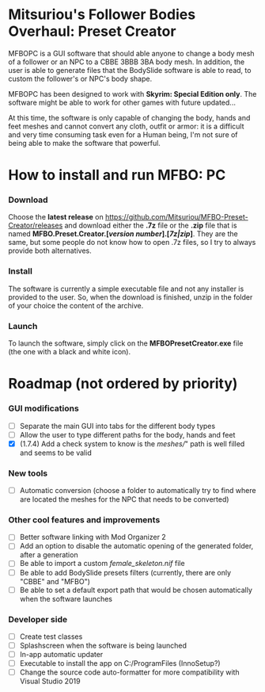 # Mitsuriou's Follower Bodies Overhaul: Preset Creator
MFBOPC is a GUI software that should able anyone to change a body mesh of a follower or an NPC to a CBBE 3BBB 3BA body mesh.
In addition, the user is able to generate files that the BodySlide software is able to read, to custom the follower's or NPC's body shape.

MFBOPC has been designed to work with **Skyrim: Special Edition only**. The software might be able to work for other games with future updated...

At this time, the software is only capable of changing the body, hands and feet meshes and cannot convert any cloth, outfit or armor: it is a difficult and very time consuming task even for a Human being, I'm not sure of being able to make the software that powerful.

# How to install and run MFBO: PC
### Download
Choose the **latest release** on https://github.com/Mitsuriou/MFBO-Preset-Creator/releases and download either the **.7z** file or the **.zip** file that is named **MFBO.Preset.Creator.[*version number*].[*7z|zip*]**. They are the same, but some people do not know how to open .7z files, so I try to always provide both alternatives.

### Install
The software is currently a simple executable file and not any installer is provided to the user. So, when the download is finished, unzip in the folder of your choice the content of the archive.

### Launch
To launch the software, simply click on the **MFBOPresetCreator.exe** file (the one with a black and white icon).

# Roadmap (not ordered by priority)
### GUI modifications
- [ ] Separate the main GUI into tabs for the different body types
- [ ] Allow the user to type different paths for the body, hands and feet
- [X] (1.7.4) Add a check system to know is the *meshes/*" path is well filled and seems to be valid

### New tools
- [ ] Automatic conversion (choose a folder to automatically try to find where are located the meshes for the NPC that needs to be converted)

### Other cool features and improvements
- [ ] Better software linking with Mod Organizer 2
- [ ] Add an option to disable the automatic opening of the generated folder, after a generation
- [ ] Be able to import a custom *female_skeleton.nif* file
- [ ] Be able to add BodySlide presets filters (currently, there are only "CBBE" and "MFBO")
- [ ] Be able to set a default export path that would be chosen automatically when the software launches

### Developer side
- [ ] Create test classes
- [ ] Splashscreen when the software is being launched
- [ ] In-app automatic updater
- [ ] Executable to install the app on C:/ProgramFiles (InnoSetup?)
- [ ] Change the source code auto-formatter for more compatibility with Visual Studio 2019
